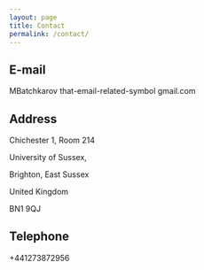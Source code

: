 ```yaml
---
layout: page
title: Contact
permalink: /contact/
---
```


## E-mail
MBatchkarov that-email-related-symbol gmail.com

## Address
Chichester 1, Room 214

University of Sussex,

Brighton, East Sussex

United Kingdom

BN1 9QJ

## Telephone
+441273872956
